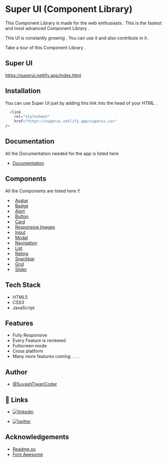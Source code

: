 
# Super UI (Component Library)

This Component Library is made for the web enthusiasts . This is the fastest and most advanced Component Library . 

This UI is constantly growing . You can use it and also contribute in it . 

Take a tour of this Component Library . 


## Super UI 

https://superui.netlify.app/index.html


## Installation

You can use Super UI just by adding this link into the head of your HTML . 

```bash
  <link
    rel="stylesheet"
    href="https://superui.netlify.app/superui.css"
/>
```
    
## Documentation

All the Documentation needed for the app is listed here  
-  [Documentation](https://superui.netlify.app/documentation/documentation)


## Components

All the Components are listed here !!

- &nbsp; [Avatar](https://superui.netlify.app/components/avatar/avatar)
- &nbsp; [Badge](https://superui.netlify.app/components/alert/badge/badge)
- &nbsp; [Alert](https://superui.netlify.app/components/alert/alert)
- &nbsp; [Button](https://superui.netlify.app/components/button/button)
- &nbsp; [Card](https://superui.netlify.app/components/card/card.html)
- &nbsp; [Responsive Images](https://superui.netlify.app/components/images%20component/images)
- &nbsp; [Input](https://superui.netlify.app/components/input/input)
- &nbsp; [Modal](https://superui.netlify.app/components/modals/modal.html)
- &nbsp; [Navigation](https://superui.netlify.app/components/navigation/navigation)
- &nbsp; [List](https://superui.netlify.app/components/list/list)
- &nbsp; [Rating](https://superui.netlify.app/components/ratings/rating)
- &nbsp; [Snackbar](https://superui.netlify.app/components/snackbar/snackbar)
- &nbsp; [Grid](https://superui.netlify.app/components/grids/grid)
- &nbsp; [Slider](https://superui.netlify.app/components/slider/slider)
## Tech Stack

- HTML5
- CSS3 
- JavaScript 




## Features

- Fully Responsive 
- Every Feature is reviewed
- Fullscreen mode
- Cross platform
- Many more features coming . . . . 


## Author

- [@SuyashTiwariCoder](https://github.com/SuyashTiwariCoder)


## 🔗 Links


- [![linkedin](https://img.shields.io/badge/linkedin-0A66C2?style=for-the-badge&logo=linkedin&logoColor=white)](https://www.linkedin.com/in/suyashtiwari20/)

- [![twitter](https://img.shields.io/badge/twitter-1DA1F2?style=for-the-badge&logo=twitter&logoColor=white)](https://twitter.com/SuyashT20)


## Acknowledgements

 - [Readme.so](https://readme.so/)
 - [Font Awesome ](https://fontawesome.com/)

